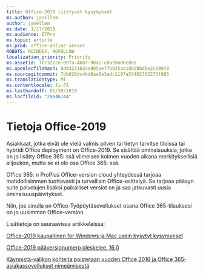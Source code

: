 ```yaml
---
title: Office-2019 liittyvät kysymykset
ms.author: janellem
author: janellem
ms.date: 1/17/2019
ms.audience: ITPro
ms.topic: article
ms.prod: office-online-server
ROBOTS: NOINDEX, NOFOLLOW
localization_priority: Priority
ms.assetid: 7fc322ce-08fa-4b87-98ac-c8a35bd6c8ee
ms.openlocfilehash: 8d4322163aed95ae77b935aa1dd2bbdbe2c50978
ms.sourcegitcommit: 7db628dc4bd6aa5e3edc1197a53402332273f885
ms.translationtype: MT
ms.contentlocale: fi-FI
ms.lasthandoff: 01/30/2019
ms.locfileid: "29646144"
---
```

# <a name="about-office-2019"></a>Tietoja Office-2019

Asiakkaat, jotka eivät ole vielä valmis pilven tai tietyn tarvitse tiloissa tai hybridi Office deployment on Office-2019. Se sisältää ominaisuuksia, jotka on jo lisätty Office 365: ssä viimeisen kolmen vuoden aikana merkityksellisiä alijoukon, mutta se ei ole osa Office 365: ssä.
  
Office 365: n ProPlus Office-version cloud yhteydessä tarjoaa mahdollisimman tuottavasti ja turvallisin Office-esittelyä. Se tarjoaa pääsyn suite palvelujen lisäksi paikalliset versiot on ja saa jatkuvasti uusia ominaisuuspäivitykset.
  
Niin, jos sinulla on Office-Työpöytäsovellukset osana Office 365-tilauksesi on jo uusimman Office-version.
  
Lisätietoja on seuraavissa artikkeleissa:
  
[Office-2019 kaupallinen for Windows ja Mac usein kysytyt kysymykset](https://support.microsoft.com/help/4133312)
  
[Office-2019 pääversionumero oleskelee, 16,0](https://docs.microsoft.com/deployoffice/office2019/overview)
  
[Käynnistä-valikon kohteita poistetaan vuoden Office 2016 ja Office 365-asiakassovellukset nimeämisestä](https://support.office.com/article/8fe5e052-76d2-49de-af30-2e84ed3da907?wt.mc_id=Alchemy_ClientDIA)
  

